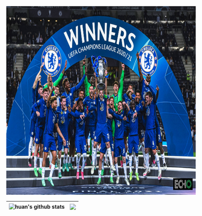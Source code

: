 <!-- ### Hi there 👋
- 🏫 I’m an undergraduate of NCU, majoring in software engineering
- ⚔️ language: C++>Python>Java
- 🌱 I’m currently learning C++ and GNN(so difficult:cold_sweat:)
- 📫 How to reach me: hhuzzz124@163.com -->

<img algin="center" src = ".\imgs\chelsea.jpg" alt="chelsea" height=500/>

| <img align="center" src="https://github-readme-stats.vercel.app/api?username=hhuzzz&theme=algolia" alt="huan's github stats" /> | <img align="center" src="https://github-readme-stats.vercel.app/api/top-langs/?username=hhuzzz&layout=compact&theme=algolia&hide=javascript,css,html" /> |
| ------------- | ------------- |

<!---
hhuzzz/hhuzzz is a ✨ special ✨ repository because its `README.md` (this file) appears on your GitHub profile.
You can click the Preview link to take a look at your changes.
--->
